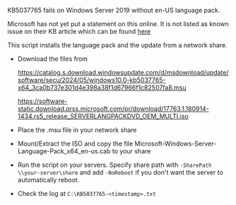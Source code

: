 KB5037765 fails on Windows Server 2019 without en-US language pack.

Microsoft has not yet put a statement on this online. It is not listed as known issue on their KB article which can be found [here](https://support.microsoft.com/en-us/topic/may-14-2024-kb5037765-os-build-17763-5820-82d1aefb-093c-4e4a-a729-cd4a829750ad)

This script installs the language pack and the update from a network share. 
* Download the files from

  https://catalog.s.download.windowsupdate.com/d/msdownload/update/software/secu/2024/05/windows10.0-kb5037765-x64_3ca0b737e301d4e398a38f1d67966f1c82507fa8.msu

  https://software-static.download.prss.microsoft.com/pr/download/17763.1.180914-1434.rs5_release_SERVERLANGPACKDVD_OEM_MULTI.iso

* Place the .msu file in your network share
* Mount/Extract the ISO and copy the file Microsoft-Windows-Server-Language-Pack_x64_en-us.cab to your share
* Run the script on your servers. Specify share path with `-SharePath \\your-server\share` and add `-NoReboot` if you don't want the server to automatically reboot.
* Check the log at `C:\KB5037765-<timestamp>.txt`
